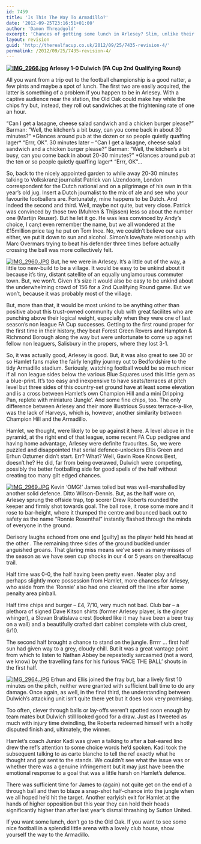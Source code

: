 ```yaml
---
id: 7459
title: 'Is This The Way To Armadillo?'
date: '2012-09-25T23:16:51+01:00'
author: 'Damon Threadgold'
excerpt: 'Chances of getting some lunch in Arlesey? Slim, unlike their sandwiches.'
layout: revision
guid: 'http://therealfacup.co.uk/2012/09/25/7435-revision-4/'
permalink: /2012/09/25/7435-revision-4/
---
```


**[![IMG_2966.jpg](http://lh4.ggpht.com/-EAk8nvFobug/UGIrl-iSWqI/AAAAAAAACAQ/IsPM_EzFRZM/h320/IMG_2966.jpg)](http://lh4.ggpht.com/-EAk8nvFobug/UGIrl-iSWqI/AAAAAAAACAQ/IsPM_EzFRZM/w800/IMG_2966.jpg) Arlesey 1-0 Dulwich (FA Cup 2nd Qualifying Round)**

All you want from a trip out to the football championship is a good natter, a few pints and maybe a spot of lunch. The first two are easily acquired, the latter is something of a problem if you happen to be in Arlesey. With a captive audience near the station, the Old Oak could make hay while the chips fry but, instead, they roll out sandwiches at the frightening rate of one an hour.

“Can I get a lasagne, cheese salad sandwich and a chicken burger please?” Barman: “Well, the kitchen’s a bit busy, can you come back in about 30 minutes?” \*Glances around pub at the dozen or so people quietly quaffing lager\* “Errr, OK”. 30 minutes later – “Can I get a lasagne, cheese salad sandwich and a chicken burger please?” Barman: “Well, the kitchen’s a bit busy, can you come back in about 20-30 minutes?” \*Glances around pub at the ten or so people quietly quaffing lager\* “Errr, OK”…

So, back to the nicely appointed garden to while away 20-30 minutes talking to Volkskranz journalist Patrick van IJzendoorn, London correspondent for the Dutch national and on a pilgrimage of his own in this year’s old jug. Insert a Dutch journalist to the mix of ale and see who your favourite footballers are. Fortunately, mine happens to be Dutch. And indeed the second and third. Well, maybe not quite, but very close. Patrick was convinced by those two (Muhren &amp; Thijssen) less so about the number one (Martijn Reuser). But he let it go. He was less convinced by Andy’s choice, I can;t even remember the name, but we all wondered at the £15million price tag he put on Tom Ince. No, we couldn’t believe our ears either, we put it down to sun and alcohol. Simon’s love/hate relationship with Marc Overmars trying to beat his defender three times before actually crossing the ball was more collectively felt.

[![IMG_2960.JPG](http://lh5.ggpht.com/-_RYikpecoJY/UGIrkZXZsRI/AAAAAAAAB_8/Bc4WuSNEeqU/h320/IMG_2960.JPG)](http://lh5.ggpht.com/-_RYikpecoJY/UGIrkZXZsRI/AAAAAAAAB_8/Bc4WuSNEeqU/w800/IMG_2960.JPG) But, he we were in Arlesey. It’s a little out of the way, a little too new-build to be a village. It would be easy to be unkind about it because it’s tiny, distant satellite of an equally unglamourous commuter town. But, we won’t. Given it’s size it would also be easy to be unkind about the underwhelming crowd of 156 for a 2nd Qualifying Round game. But we won’t, because it was probably most of the village.

But, more than that, it would be most unkind to be anything other than positive about this trust-owned community club with great facilites who are punching above their logical weight, especially when they were one of last season’s non league FA Cup successes. Getting to the first round proper for the first time in their history, they beat Forest Green Rovers and Hampton &amp; Richmond Borough along the way but were unfortunate to come up against fellow non leaguers, Salisbury in the propers, where they lost 3-1.

So, it was actually good, Arlesey is good. But, it was also great to see 30 or so Hamlet fans make the fairly lengthy journey out to Bedfordshire to the tidy Armadillo stadium. Seriously, watching football would be so much nicer if all non league sides below the various Blue Squares used this little gem as a blue-print. It’s too easy and inexpensive to have seats/terraces at pitch level but three sides of this country-set ground have at least some elevation and is a cross between Hamlet’s own Champion Hill and a mini Dripping Pan, replete with miniature ‘Jungle’. And some fine chips, too. The only difference between Arlesey and their more illustrious Sussex terrace-a-like, was the lack of Harveys, which is, however, another similarity between Champion Hill and the Armadillo.

Hamlet, we thought, were likely to be up against it here. A level above in the pyramid, at the right end of that league, some recent FA Cup pedigree and having home advantage, Arlesey were definite favourites. So, we were puzzled and disappointed that serial defence-unlockers Ellis Green and Erhun Oztumer didn’t start. Err? What? Well, Gavin Rose Knows Best, doesn’t he? He did, far from being overawed, Dulwich were competing, possibly the better footballing side for good spells of the half without creating too many gilt edged chances.

[![IMG_2969.JPG](http://lh6.ggpht.com/-wVcKTL4-F1c/UGIrmbo653I/AAAAAAAACAM/IbiJhrcw4xk/h320/IMG_2969.JPG)](http://lh6.ggpht.com/-wVcKTL4-F1c/UGIrmbo653I/AAAAAAAACAM/IbiJhrcw4xk/w800/IMG_2969.JPG) Kevin ‘OMG!’ James toiled but was well-marshalled by another solid defence. Ditto Wilson-Dennis. But, as the half wore on, Arlesey sprung the offside trap, top scorer Drew Roberts rounded the keeper and firmly shot towards goal. The ball rose, it rose some more and it rose to bar-height, where it thumped the centre and bounced back out to safety as the name “Ronnie Rosenthal” instantly flashed through the minds of everyone in the ground.

Derisory laughs echoed from one end \[guilty\] as the player held his head at the other . The remaining three sides of the ground buckled under anguished groans. That glaring miss means we’ve seen as many misses of the season as we have seen cup shocks in our 4 or 5 years on therealfacup trail.

Half time was 0-0, the half having been pretty even. Neater play and perhaps slightly more possession from Hamlet, more chances for Arlesey, who aside from the ‘Ronnie’ also had one cleared off the line after some penalty area pinball.

Half time chips and burger – £4, 7/10, very much not bad. Club bar – a plethora of signed Dave Kitson shirts (former Arlesey player, is the ginger whinger), a Slovan Bratislava crest (looked like it may have been a beer tray on a wall) and a beautifully crafted dart cabinet complete with club crest, 6/10.

The second half brought a chance to stand on the jungle. Brrrr … first half sun had given way to a grey, cloudy chill. But it was a great vantage point from which to listen to Nathan Abbey be repeatedly sarcasmed (not a word, we know) by the travelling fans for his furious ‘FACE THE BALL’ shouts in the first half.

[![IMG_2964.JPG](http://lh6.ggpht.com/-iDUIpwaoxXc/UGIrlJADl9I/AAAAAAAACAE/71L0WbTg-1A/h320/IMG_2964.JPG)](http://lh6.ggpht.com/-iDUIpwaoxXc/UGIrlJADl9I/AAAAAAAACAE/71L0WbTg-1A/w800/IMG_2964.JPG) Erhun and Ellis joined the fray but, bar a lively first 10 minutes on the pitch, neither were granted with sufficient ball time to do any damage. Once again, as well, in the final third, the understanding between Dulwich’s attacking unit isn’t quite there yet but it does look very promising.

Too often, clever through balls or lay-offs weren’t spotted soon enough by team mates but Dulwich still looked good for a draw. Just as I tweeted as much with injury time dwindling, the Roberts redeemed himself with a hotly disputed finish and, ultimately, the winner.

Hamlet’s coach Junior Kadi was given a talking to after a bat-eared lino drew the ref’s attention to some choice words he’d spoken. Kadi took the subsequent talking to as carte blanche to tell the ref exactly what he thought and got sent to the stands. We couldn’t see what the issue was or whether there was a genuine infringement but it may just have been the emotional response to a goal that was a little harsh on Hamlet’s defence.

There was sufficient time for James to (again) not quite get on the end of a through ball and then to blaze a snap-shot half-chance into the jungle when we all hoped he’d hit the target. Another earlyish exit for Hamlet at the hands of higher opposition but this year they can hold their heads significantly higher than after last year’s dismal thrashing by Sutton United.

If you want some lunch, don’t go to the Old Oak. If you want to see some nice football in a splendid little arena with a lovely club house, show yourself the way to the Armadillo.